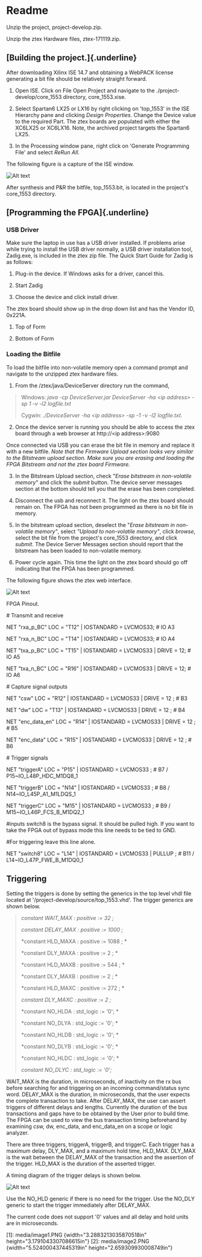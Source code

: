 Readme
======

Unzip the project, project-develop.zip.

Unzip the ztex Hardware files, ztex-171119.zip.

[Building the project.]{.underline}
-----------------------------------

After downloading Xilinx ISE 14.7 and obtaining a WebPACK license generating a bit file should be relatively straight forward.

1.  Open ISE. Click on File Open Project and navigate to the ./project-develop/core\_1553 directory, core\_1553.xise.

2.  Select Spartan6 LX25 or LX16 by right clicking on 'top\_1553' in the ISE Hierarchy pane and clicking *Design Properties.* Change the Device value to the required Part. The ztex boards are populated with either the XC6LX25 or XC6LX16. Note, the archived project targets the Spartan6 LX25.

3.  In the Processing window pane, right click on \'Generate Programming File\' and select *ReRun All*.

The following figure is a capture of the ISE window.

![Alt text](ise_cap1.png?raw=true "ISE capture")

After synthesis and P&R the bitfile, top\_1553.bit, is located in the project's core\_1553 directory.

[Programming the FPGA]{.underline}
----------------------------------

### USB Driver

Make sure the laptop in use has a USB driver installed. If problems arise while trying to install the USB driver normally, a USB driver installation tool, Zadig.exe, is included in the ztex zip file. The Quick Start Guide for Zadig is as follows:

1.  Plug-in the device. If Windows asks for a driver, cancel this.

2.  Start Zadig

3.  Choose the device and click install driver.

The ztex board should show up in the drop down list and has the Vendor ID, 0x221A.

1.  Top of Form

2.  Bottom of Form

### Loading the Bitfile

To load the bitfile into non-volatile memory open a command prompt and navigate to the unzipped ztex hardware files.

1.  From the /ztex/java/DeviceServer directory run the command,

> Windows: *java -cp DeviceServer.jar DeviceServer -ha \<ip address\> -sp 1 -v -l2 logfile.txt*
>
> Cygwin: *./DeviceServer -ha \<ip address\> -sp -1 -v -l2 logfile.txt.*

2.  Once the device server is running you should be able to access the ztex board through a web browser at http://\<ip address\>:9080

Once connected via USB you can erase the bit file in memory and replace it with a new bitfile. *Note that the Firmware Upload section looks very similar to the Bitstream upload section. Make sure you are erasing and loading the FPGA Bitstream and not the ztex board Firmware.*

3.  In the Bitstream Upload section, check "*Erase bitstream in non-volatile memory*" and click the *submit* button. The device server messages section at the bottom should tell you that the erase has been completed.

4.  Disconnect the usb and reconnect it. The light on the ztex board should remain on. The FPGA has not been programmed as there is no bit file in memory.

5.  In the bitstream upload section, deselect the "*Erase bitstream in non-volatile memory"*, select *"Upload to non-volatile memory"*, click *browse*, select the bit file from the project's core\_1553 directory, and click *submit*. The Device Server Messages section should report that the bitstream has been loaded to non-volatile memory.

6.  Power cycle again. This time the light on the ztex board should go off indicating that the FPGA has been programmed.

The following figure shows the ztex web interface.

![Alt text](ztex_server.png?raw=true "ztex browser interface")

FPGA Pinout.

\# Transmit and receive

NET \"rxa\_p\_BC\" LOC = \"T12\" \| IOSTANDARD = LVCMOS33; \# IO A3

NET \"rxa\_n\_BC\" LOC = \"T14\" \| IOSTANDARD = LVCMOS33; \# IO A4

NET \"txa\_p\_BC\" LOC = \"T15\" \| IOSTANDARD = LVCMOS33 \| DRIVE = 12; \# IO A5

NET \"txa\_n\_BC\" LOC = \"R16\" \| IOSTANDARD = LVCMOS33 \| DRIVE = 12; \# IO A6

\# Capture signal outputs

NET \"csw\" LOC = \"R12\" \| IOSTANDARD = LVCMOS33 \| DRIVE = 12 ; \# B3

NET \"dw\" LOC = \"T13\" \| IOSTANDARD = LVCMOS33 \| DRIVE = 12 ; \# B4

NET \"enc\_data\_en\" LOC = \"R14\" \| IOSTANDARD = LVCMOS33 \| DRIVE = 12 ; \# B5

NET \"enc\_data\" LOC = \"R15\" \| IOSTANDARD = LVCMOS33 \| DRIVE = 12 ; \# B6

\# Trigger signals

NET \"triggerA\" LOC = \"P15\" \| IOSTANDARD = LVCMOS33 ; \# B7 / P15\~IO\_L48P\_HDC\_M1DQ8\_1

NET \"triggerB\" LOC = \"N14\" \| IOSTANDARD = LVCMOS33 ; \# B8 / N14\~IO\_L45P\_A1\_M1LDQS\_1

NET \"triggerC\" LOC = \"M15\" \| IOSTANDARD = LVCMOS33 ; \# B9 / M15\~IO\_L46P\_FCS\_B\_M1DQ2\_1

\#inputs switch8 is the bypass signal. It should be pulled high. If you want to take the FPGA out of bypass mode this line needs to be tied to GND.

\#For triggering leave this line alone.

NET \"switch8\" LOC = \"L14\" \| IOSTANDARD = LVCMOS33 \| PULLUP ; \# B11 / L14\~IO\_L47P\_FWE\_B\_M1DQ0\_1

Triggering
----------

Setting the triggers is done by setting the generics in the top level vhdl file located at '/project-develop/source/top\_1553.vhd'. The trigger generics are shown below.

> *constant WAIT\_MAX : positive := 32 ;*
>
> *constant DELAY\_MAX : positive := 1000 ;*
>
> *constant HLD\_MAXA : positive := 1088 ; *
>
> *constant DLY\_MAXA : positive := 2 ; *
>
> *constant HLD\_MAXB : positive := 544 ; *
>
> *constant DLY\_MAXB : positive := 2 ; *
>
> *constant HLD\_MAXC : positive := 272 ; *
>
> *constant DLY\_MAXC : positive := 2 ;*
>
> *constant NO\_HLDA : std\_logic := \'0\'; *
>
> *constant NO\_DLYA : std\_logic := \'0\'; *
>
> *constant NO\_HLDB : std\_logic := \'0\'; *
>
> *constant NO\_DLYB : std\_logic := \'0\'; *
>
> *constant NO\_HLDC : std\_logic := \'0\'; *
>
> *constant NO\_DLYC : std\_logic := \'0\';*

WAIT\_MAX is the duration, in microseconds, of inactivity on the rx bus before searching for and triggering on an incoming command/status sync word. DELAY\_MAX is the duration, in microseconds, that the user expects the complete transaction to take. After DELAY\_MAX, the user can assert triggers of different delays and lengths. Currently the duration of the bus transactions and gaps have to be obtained by the User prior to build time. The FPGA can be used to view the bus transaction timing beforehand by examining csw, dw, enc\_data, and enc\_data\_en on a scope or logic analyzer.

There are three triggers, triggerA, triggerB, and triggerC. Each trigger has a maximum delay, DLY\_MAX, and a maximum hold time, HLD\_MAX. DLY\_MAX is the wait between the DELAY\_MAX of the transaction and the assertion of the trigger. HLD\_MAX is the duration of the asserted trigger.

A timing diagram of the trigger delays is shown below.

![Alt text](trigger_timing.png?raw=true "Trigger Timing")

Use the NO\_HLD generic if there is no need for the trigger. Use the NO\_DLY generic to start the trigger immediately after DELAY\_MAX.

The current code does not support '0' values and all delay and hold units are in microseconds.

  [1]: media/image1.PNG {width="3.2883213035870518in" height="3.1791043307086615in"}
  [2]: media/image2.PNG {width="5.524000437445319in" height="2.659309930008749in"}
